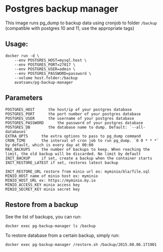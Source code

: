 # Postgres backup manager

This image runs pg_dump to backup data using cronjob to folder `/backup` (compatible with postgres 10 and 11, use the appropriate tags)

## Usage:

    docker run -d \
        --env POSTGRES_HOST=mysql.host \
        --env POSTGRES_PORT=27017 \
        --env POSTGRES_USER=admin \
        --env POSTGRES_PASSWORD=password \
        --volume host.folder:/backup
        avatsaev/pg-backup-manager

## Parameters

    POSTGRES_HOST      the host/ip of your postgres database
    POSTGRES_PORT      the port number of your postgres database
    POSTGRES_USER      the username of your postgres database
    POSTGRES_PASSWORD      the password of your postgres database
    POSTGRES_DB        the database name to dump. Default: `--all-databases`
    EXTRA_OPTS      the extra options to pass to pg_dump command
    CRON_TIME       the interval of cron job to run pg_dump. `0 0 * * *` by default, which is every day at 00:00
    MAX_BACKUPS     the number of backups to keep. When reaching the limit, the old backup will be discarded. No limit by default
    INIT_BACKUP     if set, create a backup when the container starts
    INIT_RESTORE_LATEST if set, restores latest backup

    INIT_RESTORE_URL restore from minio url ex: myminio/bla/file.sql 
    MINIO_HOST name of minio host ex: myminio
    MINIO_HOST_URL ex: https://myminio.my.io
    MINIO_ACCESS_KEY minio access key
    MINIO_SECRET_KEY minio secret key

## Restore from a backup

See the list of backups, you can run:

    docker exec pg-backup-manager ls /backup

To restore database from a certain backup, simply run:

    docker exec pg-backup-manager /restore.sh /backup/2015.08.06.171901
